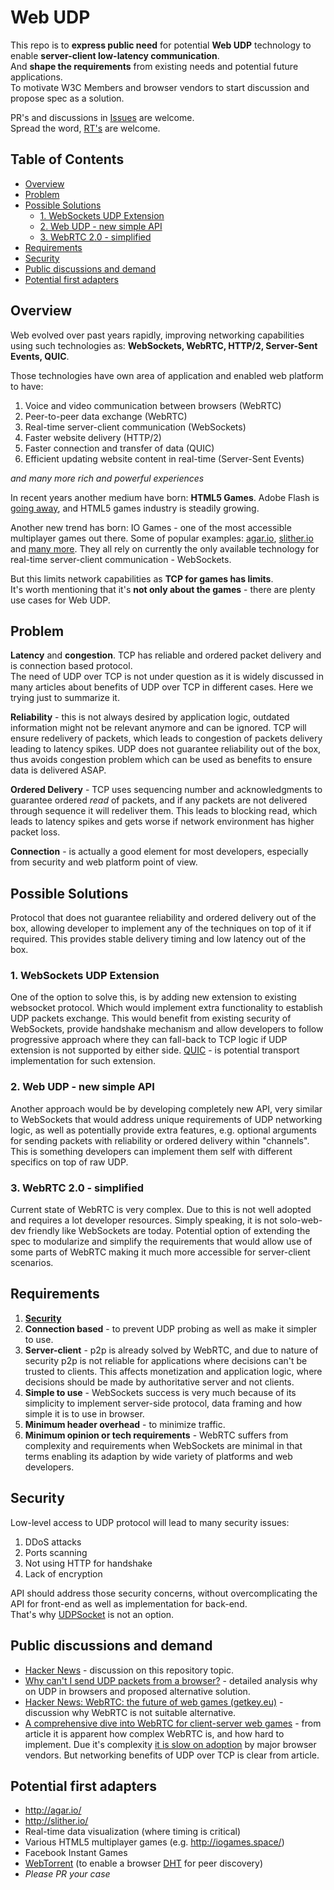 # Web UDP

This repo is to **express public need** for potential **Web UDP** technology to enable **server-client low-latency communication**.  
And **shape the requirements** from existing needs and potential future applications.  
To motivate W3C Members and browser vendors to start discussion and propose spec as a solution.

PR's and discussions in [Issues](https://github.com/Maksims/web-udp-public/issues) are welcome.  
Spread the word, [RT's](https://twitter.com/mrmaxm/status/890256659607584768) are welcome.

## Table of Contents

- [Overview](#overview)
- [Problem](#problem)
- [Possible Solutions](#possible-solutions)
  - [1. WebSockets UDP Extension](#1-websockets-udp-extension)
  - [2. Web UDP - new simple API](#2-web-udp---new-simple-api)
  - [3. WebRTC 2.0 - simplified](#3-webrtc-20---simplified)
- [Requirements](#requirements)
- [Security](#security)
- [Public discussions and demand](#public-discussions-and-demand)
- [Potential first adapters](#potential-first-adapters)

## Overview

Web evolved over past years rapidly, improving networking capabilities using such technologies as: **WebSockets, WebRTC, HTTP/2, Server-Sent Events, QUIC**.

Those technologies have own area of application and enabled web platform to have:
1. Voice and video communication between browsers (WebRTC)
2. Peer-to-peer data exchange (WebRTC)
3. Real-time server-client communication (WebSockets)
4. Faster website delivery (HTTP/2)
5. Faster connection and transfer of data (QUIC)
6. Efficient updating website content in real-time (Server-Sent Events)

*and many more rich and powerful experiences*

In recent years another medium have born: **HTML5 Games**. Adobe Flash is [going away](https://blogs.adobe.com/conversations/2017/07/adobe-flash-update.html), and HTML5 games industry is steadily growing.

Another new trend has born: IO Games - one of the most accessible multiplayer games out there. Some of popular examples: [agar.io](http://agar.io/), [slither.io](http://slither.io/) and [many more](http://iogames.space/). They all rely on currently the only available technology for real-time server-client communication - WebSockets.

But this limits network capabilities as **TCP for games has limits**.  
It's worth mentioning that it's **not only about the games** - there are plenty use cases for Web UDP.

## Problem

**Latency** and **congestion**. TCP has reliable and ordered packet delivery and is connection based protocol.  
The need of UDP over TCP is not under question as it is widely discussed in many articles about benefits of UDP over TCP in different cases. Here we trying just to summarize it.

**Reliability** - this is not always desired by application logic, outdated information might not be relevant anymore and can be ignored. TCP will ensure redelivery of packets, which leads to congestion of packets delivery leading to latency spikes. UDP does not guarantee reliability out of the box, thus avoids congestion problem which can be used as benefits to ensure data is delivered ASAP.

**Ordered Delivery** - TCP uses sequencing number and acknowledgments to guarantee ordered *read* of packets, and if any packets are not delivered through sequence it will redeliver them. This leads to blocking read, which leads to latency spikes and gets worse if network environment has higher packet loss.

**Connection** - is actually a good element for most developers, especially from security and web platform point of view.

## Possible Solutions

Protocol that does not guarantee reliability and ordered delivery out of the box, allowing developer to implement any of the techniques on top of it if required. This provides stable delivery timing and low latency out of the box.

### 1. WebSockets UDP Extension

One of the option to solve this, is by adding new extension to existing websocket protocol. Which would implement extra functionality to establish UDP packets exchange. This would benefit from existing security of WebSockets, provide handshake mechanism and allow developers to follow progressive approach where they can fall-back to TCP logic if UDP extension is not supported by either side. [QUIC](https://www.chromium.org/quic) - is potential transport implementation for such extension.

### 2. Web UDP - new simple API

Another approach would be by developing completely new API, very similar to WebSockets that would address unique requirements of UDP networking logic, as well as potentially provide extra features, e.g. optional arguments for sending packets with reliability or ordered delivery within "channels". This is something developers can implement them self with different specifics on top of raw UDP.

### 3. WebRTC 2.0 - simplified

Current state of WebRTC is very complex. Due to this is not well adopted and requires a lot developer resources. Simply speaking, it is not solo-web-dev friendly like WebSockets are today. Potential option of extending the spec to modularize and simplify the requirements that would allow use of some parts of WebRTC making it much more accessible for server-client scenarios.

## Requirements

1. [**Security**](#security)
2. **Connection based** - to prevent UDP probing as well as make it simpler to use.
3. **Server-client** - p2p is already solved by WebRTC, and due to nature of security p2p is not reliable for applications where decisions can't be trusted to clients. This affects monetization and application logic, where decisions should be made by authoritative server and not clients.
4. **Simple to use** - WebSockets success is very much because of its simplicity to implement server-side protocol, data framing and how simple it is to use in browser.
5. **Minimum header overhead** - to minimize traffic.
6. **Minimum opinion or tech requirements** - WebRTC suffers from complexity and requirements when WebSockets are minimal in that terms enabling its adaption by wide variety of platforms and web developers.

## Security

Low-level access to UDP protocol will lead to many security issues:
1. DDoS attacks
2. Ports scanning
3. Not using HTTP for handshake
4. Lack of encryption

API should address those security concerns, without overcomplicating the API for front-end as well as implementation for back-end.  
That's why [UDPSocket](https://www.w3.org/TR/tcp-udp-sockets/) is not an option.

## Public discussions and demand

- [Hacker News](https://news.ycombinator.com/item?id=14859280) - discussion on this repository topic.
- [Why can't I send UDP packets from a browser?](https://new.gafferongames.com/post/why_cant_i_send_udp_packets_from_a_browser/) - detailed analysis why on UDP in browsers and proposed alternative solution.
- [Hacker News: WebRTC: the future of web games (getkey.eu)](https://news.ycombinator.com/item?id=13264952) - discussion why WebRTC is not suitable alternative.
- [A comprehensive dive into WebRTC for client-server web games](http://blog.brkho.com/2017/03/15/dive-into-client-server-web-games-webrtc/) - from article it is apparent how complex WebRTC is, and how hard to implement. Due it's complexity [it is slow on adoption](http://caniuse.com/#feat=rtcpeerconnection) by major browser vendors. But networking benefits of UDP over TCP is clear from article.

## Potential first adapters

- http://agar.io/
- http://slither.io/
- Real-time data visualization (where timing is critical)
- Various HTML5 multiplayer games (e.g. http://iogames.space/)
- Facebook Instant Games
- [WebTorrent](https://webtorrent.io) (to enable a browser [DHT](https://en.wikipedia.org/wiki/Distributed_hash_table) for peer discovery)
- *Please PR your case*
